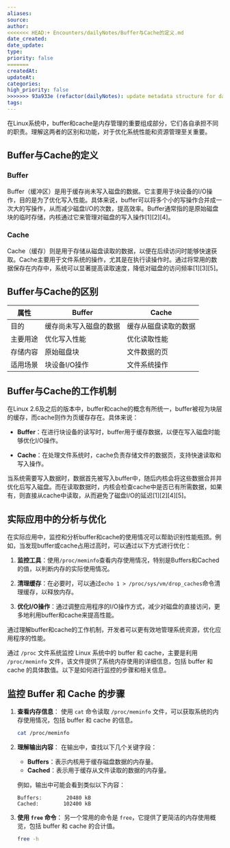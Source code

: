 ```yaml
---
aliases: 
source: 
author: 
<<<<<<< HEAD:+ Encounters/dailyNotes/Buffer与Cache的定义.md
date_created: 
date_update: 
type: 
priority: false
=======
createdAt: 
updateAt: 
categories: 
high_priority: false
>>>>>>> 93a933e (refactor(dailyNotes): update metadata structure for daily notes):+ Encounters/dailyNotes/20240817230307.md
tags:
---
```

在Linux系统中，buffer和cache是内存管理的重要组成部分，它们各自承担不同的职责。理解这两者的区别和功能，对于优化系统性能和资源管理至关重要。

## Buffer与Cache的定义

### Buffer

Buffer（缓冲区）是用于缓存尚未写入磁盘的数据。它主要用于块设备的I/O操作，目的是为了优化写入性能。具体来说，buffer可以将多个小的写操作合并成一次大的写操作，从而减少磁盘I/O的次数，提高效率。Buffer通常指的是原始磁盘块的临时存储，内核通过它来管理对磁盘的写入操作[1][2][4]。

### Cache

Cache（缓存）则是用于存储从磁盘读取的数据，以便在后续访问时能够快速获取。Cache主要用于文件系统的操作，尤其是在执行读操作时。通过将常用的数据保存在内存中，系统可以显著提高读取速度，降低对磁盘的访问频率[1][3][5]。

## Buffer与Cache的区别

| 属性        | Buffer                          | Cache                           |
|-------------|---------------------------------|---------------------------------|
| 目的        | 缓存尚未写入磁盘的数据          | 缓存从磁盘读取的数据            |
| 主要用途    | 优化写入性能                    | 优化读取性能                    |
| 存储内容    | 原始磁盘块                      | 文件数据的页                    |
| 适用场景    | 块设备I/O操作                  | 文件系统操作                    |

## Buffer与Cache的工作机制

在Linux 2.6及之后的版本中，buffer和cache的概念有所统一，buffer被视为块层的缓存，而cache则作为页缓存存在。具体来说：

- **Buffer**：在进行块设备的读写时，buffer用于缓存数据，以便在写入磁盘时能够优化I/O操作。
  
- **Cache**：在处理文件系统时，cache负责存储文件的数据页，支持快速读取和写入操作。

当系统需要写入数据时，数据首先被写入buffer中，随后内核会将这些数据合并并优化后写入磁盘。而在读取数据时，内核会检查cache中是否已有所需数据，如果有，则直接从cache中读取，从而避免了磁盘I/O的延迟[1][2][4][5]。

## 实际应用中的分析与优化

在实际应用中，监控和分析buffer和cache的使用情况可以帮助识别性能瓶颈。例如，当发现buffer或cache占用过高时，可以通过以下方式进行优化：

1. **监控工具**：使用`/proc/meminfo`查看内存使用情况，特别是Buffers和Cached的值，以判断内存的实际使用情况。

2. **清理缓存**：在必要时，可以通过`echo 1 > /proc/sys/vm/drop_caches`命令清理缓存，以释放内存。

3. **优化I/O操作**：通过调整应用程序的I/O操作方式，减少对磁盘的直接访问，更多地利用buffer和cache来提高性能。

通过理解buffer和cache的工作机制，开发者可以更有效地管理系统资源，优化应用程序的性能。

通过 `/proc` 文件系统监控 Linux 系统中的 buffer 和 cache，主要是利用 `/proc/meminfo` 文件，该文件提供了系统内存使用的详细信息，包括 buffer 和 cache 的具体数值。以下是如何进行监控的步骤和相关信息。

## 监控 Buffer 和 Cache 的步骤

1. **查看内存信息**：
   使用 `cat` 命令读取 `/proc/meminfo` 文件，可以获取系统的内存使用情况，包括 buffer 和 cache 的信息。

   ```bash
   cat /proc/meminfo
   ```

2. **理解输出内容**：
   在输出中，查找以下几个关键字段：

   - **Buffers**：表示内核用于缓存磁盘数据的内存量。
   - **Cached**：表示用于缓存从文件读取的数据的内存量。

   例如，输出中可能会看到类似以下内容：

   ```
   Buffers:        20480 kB
   Cached:        102400 kB
   ```

3. **使用 `free` 命令**：
   另一个常用的命令是 `free`，它提供了更简洁的内存使用概览，包括 buffer 和 cache 的合计值。

   ```bash
   free -h
   ```



